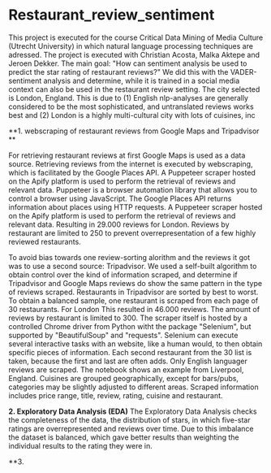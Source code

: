 # Restaurant_review_sentiment

This project is executed for the course Critical Data Mining of Media Culture (Utrecht University) in which natural language processing techniques are adressed. The project is executed with Christian Acosta, Malka Aktepe and Jeroen Dekker. The main goal: "How can sentiment analysis be used to predict the star rating of restaurant reviews?" We did this with the VADER-sentiment analysis and determine, while it is trained in a social media context can also be used in the restaurant review setting. The city selected is London, England. This is due to (1) English nlp-analyses are generally considered to be the most sophisticated, and untranslated reviews works best and (2) London is a highly multi-cultural city with lots of cuisines, inc

**1. webscraping of restaurant reviews from Google Maps and Tripadvisor **

For retrieving restaurant reviews at first Google Maps is used as a data source. Retrieving reviews from the internet is executed by webscraping, which is facilitated by the Google Places API. A Puppeteer scraper hosted on the Apify platform is used to perform the retrieval of reviews and relevant data. Puppeteer is a browser automation library that allows you to control a browser using JavaScript. The Google Places API returns information about places using HTTP requests. A Puppeteer scraper hosted on the Apify platform is used to perform the retrieval of reviews and relevant data. Resulting in 29.000 reviews for London. Reviews by restaurant are limited to 250 to prevent overrepresentation of a few highly reviewed restaurants.

To avoid bias towards one review-sorting alorithm and the reviews it got was to use a second source: Tripadvisor. We used a self-built algorithm to obtain control over the kind of information scraped, and determine if Tripadvisor and Google Maps reviews do show the same pattern in the type of reviews scraped. Restaurants in Tripadvisor are sorted by best to worst. To obtain a balanced sample, one restaurant is scraped from each page of 30 restaurants. For London This resulted in 46.000 reviews. The amount of reviews by restaurant is limited to 300. The scraper itself is hosted by a controlled Chrome driver from Python witht the package "Selenium", but supported by "BeautifulSoup" and "requests". Selenium can execute several interactive tasks with an website, like a human would, to then obtain specific pieces of information. Each second restaurant from the 30 list is taken, because the first and last are often adds. Only English languager reviews are scraped. The notebook shows an example from Liverpool, England. Cuisines are grouped geographically, except for bars/pubs, categories may be slightly adjusted to different areas. Scraped information includes price range, title, review, rating, cuisine and restaurant.

**2. Exploratory Data Analysis (EDA)**
The Exploratory Data Analysis checks the completeness of the data, the distribution of stars, in which five-star ratings are overrepresented and reviews over time. Due to this imbalance the dataset is balanced, which gave better results than weighting the individual results to the rating they were in.

**3. 

